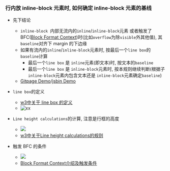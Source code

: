 ### 行内放 inline-block 元素时, 如何确定  inline-block 元素的基线

- 先下结论
  - `inline-block `内部无流内的`inline`/`inline-block`元素 或者触发了 BFC([Block Format Context](<https://developer.mozilla.org/en-US/docs/Web/Guide/CSS/Block_formatting_context>))时(比如`overflow`为除`visible`外其他值), 其 `baseline`对齐下 margin 的下边缘
  - 如果有流内的`inline`/`inline-block`元素时, 按最后一个`line box`的 `baseline`计算
    - 最后一个`line box` 是 `inline`元素(即文本)时, 按文本的`baseline`
    - 最后一个`line box` 是 `inline-block`元素时, 按本规则继续判断(根据子`inline-block`元素内包含文本还是 `inline-block`元素确定`baseline`)
  - [Gitpage Demo](http://thxiami.github.io/miao/note/baseline-rule-of-Inline-block-element.html)/[jsbin Demo](https://jsbin.com/bidatucexo/3/edit?html,css,output)

- `line box`的定义
  - [w3中关于 line box 的定义](<https://www.w3.org/TR/CSS2/visuren.html#inline-formatting>)
  - ![xx](https://ws4.sinaimg.cn/large/006tNc79ly1g3g00qwo3tj315z0g07ak.jpg)
- `Line height calculations`的计算, 注意是行框的高度
  - ![](https://ws4.sinaimg.cn/large/006tNc79ly1g3g03hal2ij31820olwn1.jpg)
  - [w3中关于Line height calculations的规则](<https://www.w3.org/TR/CSS2/visudet.html#line-height>)
- 触发 BFC 的条件
  - ![](https://ws2.sinaimg.cn/large/006tNc79ly1g3g4gym9hgj30vu0npafb.jpg)
  - [Block Format Context介绍及触发条件](<https://developer.mozilla.org/en-US/docs/Web/Guide/CSS/Block_formatting_context>)